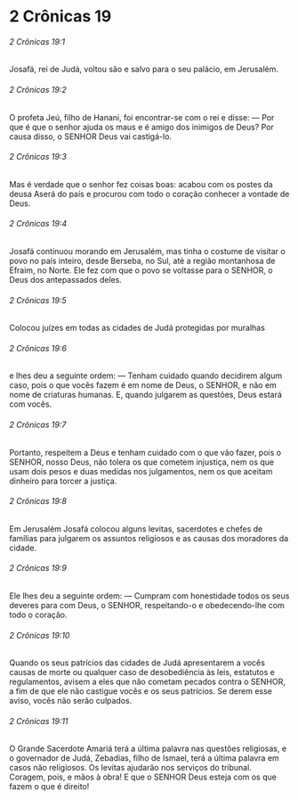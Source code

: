# 2 Crônicas 19

###### 2 Crônicas 19:1

Josafá, rei de Judá, voltou são e salvo para o seu palácio, em Jerusalém.

###### 2 Crônicas 19:2

O profeta Jeú, filho de Hanani, foi encontrar-se com o rei e disse: — Por que é que o senhor ajuda os maus e é amigo dos inimigos de Deus? Por causa disso, o SENHOR Deus vai castigá-lo.

###### 2 Crônicas 19:3

Mas é verdade que o senhor fez coisas boas: acabou com os postes da deusa Aserá do país e procurou com todo o coração conhecer a vontade de Deus.

###### 2 Crônicas 19:4

Josafá continuou morando em Jerusalém, mas tinha o costume de visitar o povo no país inteiro, desde Berseba, no Sul, até a região montanhosa de Efraim, no Norte. Ele fez com que o povo se voltasse para o SENHOR, o Deus dos antepassados deles.

###### 2 Crônicas 19:5

Colocou juízes em todas as cidades de Judá protegidas por muralhas

###### 2 Crônicas 19:6

e lhes deu a seguinte ordem: — Tenham cuidado quando decidirem algum caso, pois o que vocês fazem é em nome de Deus, o SENHOR, e não em nome de criaturas humanas. E, quando julgarem as questões, Deus estará com vocês.

###### 2 Crônicas 19:7

Portanto, respeitem a Deus e tenham cuidado com o que vão fazer, pois o SENHOR, nosso Deus, não tolera os que cometem injustiça, nem os que usam dois pesos e duas medidas nos julgamentos, nem os que aceitam dinheiro para torcer a justiça.

###### 2 Crônicas 19:8

Em Jerusalém Josafá colocou alguns levitas, sacerdotes e chefes de famílias para julgarem os assuntos religiosos e as causas dos moradores da cidade.

###### 2 Crônicas 19:9

Ele lhes deu a seguinte ordem: — Cumpram com honestidade todos os seus deveres para com Deus, o SENHOR, respeitando-o e obedecendo-lhe com todo o coração.

###### 2 Crônicas 19:10

Quando os seus patrícios das cidades de Judá apresentarem a vocês causas de morte ou qualquer caso de desobediência às leis, estatutos e regulamentos, avisem a eles que não cometam pecados contra o SENHOR, a fim de que ele não castigue vocês e os seus patrícios. Se derem esse aviso, vocês não serão culpados.

###### 2 Crônicas 19:11

O Grande Sacerdote Amariá terá a última palavra nas questões religiosas, e o governador de Judá, Zebadias, filho de Ismael, terá a última palavra em casos não religiosos. Os levitas ajudarão nos serviços do tribunal. Coragem, pois, e mãos à obra! E que o SENHOR Deus esteja com os que fazem o que é direito!

